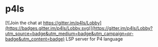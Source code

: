 # p4ls

[![Join the chat at https://gitter.im/p4ls/Lobby](https://badges.gitter.im/p4ls/Lobby.svg)](https://gitter.im/p4ls/Lobby?utm_source=badge&utm_medium=badge&utm_campaign=pr-badge&utm_content=badge)
LSP server for P4 language
